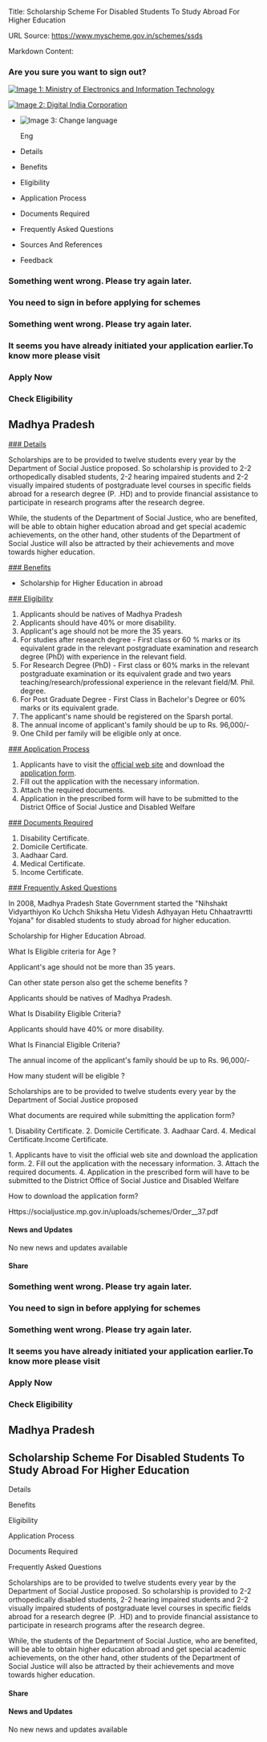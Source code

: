 Title: Scholarship Scheme For Disabled Students To Study Abroad For Higher Education

URL Source: https://www.myscheme.gov.in/schemes/ssds

Markdown Content:
### Are you sure you want to sign out?

[![Image 1: Ministry of Electronics and Information Technology](https://cdn.myscheme.in/images/logos/emblem-black.svg)](https://www.myscheme.gov.in/)

[![Image 2: Digital India Corporation](https://cdn.myscheme.in/images/logos/digital-india-black.svg)](https://www.digitalindia.gov.in/)

*   ![Image 3: Change language](blob:https://www.myscheme.gov.in/b9a31d3949b1882a09ed2f8508d538f3)
    
    Eng
    

*   Details
*   Benefits
*   Eligibility
*   Application Process
*   Documents Required
*   Frequently Asked Questions
*   Sources And References
*   Feedback

### Something went wrong. Please try again later.

### 

### You need to sign in before applying for schemes

### Something went wrong. Please try again later.

### It seems you have already initiated your application earlier.To know more please visit

### Apply Now

### Check Eligibility

Madhya Pradesh
--------------

[### Details](https://www.myscheme.gov.in/schemes/ssds#details)

Scholarships are to be provided to twelve students every year by the Department of Social Justice proposed. So scholarship is provided to 2-2 orthopedically disabled students, 2-2 hearing impaired students and 2-2 visually impaired students of postgraduate level courses in specific fields abroad for a research degree (P. .HD) and to provide financial assistance to participate in research programs after the research degree.

While, the students of the Department of Social Justice, who are benefited, will be able to obtain higher education abroad and get special academic achievements, on the other hand, other students of the Department of Social Justice will also be attracted by their achievements and move towards higher education.

[### Benefits](https://www.myscheme.gov.in/schemes/ssds#benefits)

*   Scholarship for Higher Education in abroad

[### Eligibility](https://www.myscheme.gov.in/schemes/ssds#eligibility)

1.  Applicants should be natives of Madhya Pradesh
2.  Applicants should have 40% or more disability.
3.  Applicant's age should not be more the 35 years.
4.  For studies after research degree - First class or 60 % marks or its equivalent grade in the relevant postgraduate examination and research degree (PhD) with experience in the relevant field.
5.  For Research Degree (PhD) - First class or 60% marks in the relevant postgraduate examination or its equivalent grade and two years teaching/research/professional experience in the relevant field/M. Phil. degree.
6.  For Post Graduate Degree - First Class in Bachelor's Degree or 60% marks or its equivalent grade.
7.  The applicant's name should be registered on the Sparsh portal.
8.  The annual income of applicant's family should be up to Rs. 96,000/-
9.  One Child per family will be eligible only at once.

[### Application Process](https://www.myscheme.gov.in/schemes/ssds#application-process)

1.  Applicants have to visit the [official web site](https://socialjustice.mp.gov.in/) and download the [application form](https://socialjustice.mp.gov.in/uploads/schemes/Order__38.pdf).
2.  Fill out the application with the necessary information.
3.  Attach the required documents.
4.  Application in the prescribed form will have to be submitted to the District Office of Social Justice and Disabled Welfare

[### Documents Required](https://www.myscheme.gov.in/schemes/ssds#documents-required)

1.  Disability Certificate.
2.  Domicile Certificate.
3.  Aadhaar Card.
4.  Medical Certificate.
5.  Income Certificate.

[### Frequently Asked Questions](https://www.myscheme.gov.in/schemes/ssds#faqs)

In 2008, Madhya Pradesh State Government started the "Nihshakt Vidyarthiyon Ko Uchch Shiksha Hetu Videsh Adhyayan Hetu Chhaatravrtti Yojana" for disabled students to study abroad for higher education.

Scholarship for Higher Education Abroad.

What Is Eligible criteria for Age ?

Applicant's age should not be more than 35 years.

Can other state person also get the scheme benefits ?

Applicants should be natives of Madhya Pradesh.

What Is Disability Eligible Criteria?

Applicants should have 40% or more disability.

What Is Financial Eligible Criteria?

The annual income of the applicant's family should be up to Rs. 96,000/-

How many student will be eligible ?

Scholarships are to be provided to twelve students every year by the Department of Social Justice proposed

What documents are required while submitting the application form?

1\. Disability Certificate. 2. Domicile Certificate. 3. Aadhaar Card. 4. Medical Certificate.Income Certificate.

1\. Applicants have to visit the official web site and download the application form. 2. Fill out the application with the necessary information. 3. Attach the required documents. 4. Application in the prescribed form will have to be submitted to the District Office of Social Justice and Disabled Welfare

How to download the application form?

Https://socialjustice.mp.gov.in/uploads/schemes/Order\_\_37.pdf

#### News and Updates

No new news and updates available

#### Share

### Something went wrong. Please try again later.

### 

### You need to sign in before applying for schemes

### Something went wrong. Please try again later.

### It seems you have already initiated your application earlier.To know more please visit

### Apply Now

### Check Eligibility

Madhya Pradesh
--------------

Scholarship Scheme For Disabled Students To Study Abroad For Higher Education
-----------------------------------------------------------------------------

Details

Benefits

Eligibility

Application Process

Documents Required

Frequently Asked Questions

Scholarships are to be provided to twelve students every year by the Department of Social Justice proposed. So scholarship is provided to 2-2 orthopedically disabled students, 2-2 hearing impaired students and 2-2 visually impaired students of postgraduate level courses in specific fields abroad for a research degree (P. .HD) and to provide financial assistance to participate in research programs after the research degree.

While, the students of the Department of Social Justice, who are benefited, will be able to obtain higher education abroad and get special academic achievements, on the other hand, other students of the Department of Social Justice will also be attracted by their achievements and move towards higher education.

#### Share

#### News and Updates

No new news and updates available
